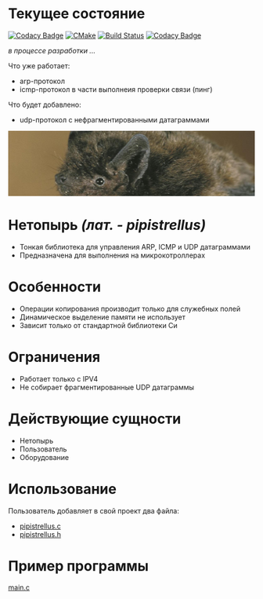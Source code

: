 
# Текущее состояние

[![Codacy Badge](https://api.codacy.com/project/badge/Grade/346ae29f295646cdba20827563c55595)](https://app.codacy.com/gh/xrombik/pipistrellus?utm_source=github.com&utm_medium=referral&utm_content=xrombik/pipistrellus&utm_campaign=Badge_Grade_Settings)
[![CMake](https://github.com/xrombik/pipistrellus/actions/workflows/cmake.yml/badge.svg)](https://github.com/xrombik/pipistrellus/actions/workflows/cmake.yml)
[![Build Status](https://travis-ci.com/xrombik/pipistrellus.svg?branch=main)](https://travis-ci.com/xrombik/pipistrellus)
[![Codacy Badge](https://app.codacy.com/project/badge/Grade/76b81ca9901c41e5a848a30ebc4f479e)](https://www.codacy.com/gh/xrombik/pipistrellus/dashboard?utm_source=github.com&amp;utm_medium=referral&amp;utm_content=xrombik/pipistrellus&amp;utm_campaign=Badge_Grade)

*в процессе разработки ...*

Что уже работает:
- arp-протокол
- icmp-протокол в части выполнеия проверки связи (пинг)

Что будет добавлено:
- udp-протокол с нефрагментированными датаграммами


![Open for everyone](pipistrellus.jpeg)

# Нетопырь *(лат. - pipistrellus)*

 - Тонкая библиотека для управления ARP, ICMP и UDP датаграммами
 - Предназначена для выполнения на микрокотроллерах

# Особенности

 - Операции копирования производит только для служебных полей
 - Динамическое выделение памяти не использует
 - Зависит только от стандартной библиотеки Си

# Ограничения

 - Работает только с IPV4
 - Не собирает фрагментированные UDP датаграммы

# Действующие сущности

 - Нетопырь
 - Пользователь
 - Оборудование

# Использование

Пользователь добавляет в свой проект два файла: 

- [pipistrellus.с](pipistrellus.c)
- [pipistrellus.h](pipistrellus.h)
 

# Пример программы

[main.c](main.c)
